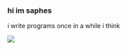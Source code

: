 ### hi im saphes

i write programs once in a while i think

![](https://img.shields.io/static/v1?label=pronouns&message=he/she/they/any&color=blueviolet)
